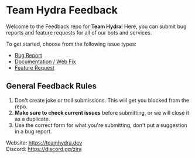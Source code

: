 # Team Hydra Feedback
Welcome to the Feedback repo for **Team Hydra**!
Here, you can submit bug reports and feature requests for all of our bots and services.

To get started, choose from the following issue types:  
* [Bug Report](https://github.com/Team-Hydra-Discord/Feedback/issues/new?assignees=JakeyPrime&labels=Bug&template=bug-report.yml&title=%5BBug+Report%5D+Issue+Description)  
* [Documentation / Web Fix](https://github.com/Team-Hydra-Discord/Feedback/issues/new?assignees=JakeyPrime&labels=Bug%2CDocumentation&template=documentation-web.yml&title=%5BDocumentation%5D+Text+Description)  
* [Feature Request](https://github.com/Team-Hydra-Discord/Feedback/issues/new?assignees=JakeyPrime&labels=Feature+Request%2CUser+Suggestion&template=feature-request.yml&title=%5BFeature+Request%5D+Suggestion+Description)

## General Feedback Rules
1. Don't create joke or troll submissions. This will get you blocked from the repo.
2. **Make sure to check current issues** before submitting, or we will close it as a duplicate.
3. Use the correct form for what you're submitting, don't put a suggestion in a bug report.

Website: https://teamhydra.dev  
Discord: https://discord.gg/zira
